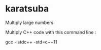 # karatsuba
Multiply large numbers

Multiply C++ code with this command line :

gcc -lstdc++ -std=c++11 <your cpp file>

